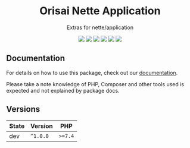 <h1 align="center">Orisai Nette Application</h1>

<p align="center">
    Extras for nette/application
</p>

<p align=center>
  <a href="https://github.com/orisai/nette-application/actions?query=workflow%3Aci"><img src="https://github.com/orisai/nette-application/workflows/ci/badge.svg"></a>
  <a href="https://coveralls.io/r/orisai/nette-application"><img src="https://badgen.net/coveralls/c/github/orisai/nette-application/v1.x?cache=300"></a>
  <a href="https://dashboard.stryker-mutator.io/reports/github.com/orisai/nette-application/v1.x"><img src="https://badge.stryker-mutator.io/github.com/orisai/nette-application/v1.x"></a>
  <a href="https://packagist.org/packages/orisai/nette-application"><img src="https://badgen.net/packagist/dt/orisai/nette-application?cache=3600"></a>
  <a href="https://packagist.org/packages/orisai/nette-application"><img src="https://badgen.net/packagist/v/orisai/nette-application?cache=3600"></a>
  <a href="https://choosealicense.com/licenses/mpl-2.0/"><img src="https://badgen.net/badge/license/MPL-2.0/blue?cache=3600"></a>
<p>

## Documentation

For details on how to use this package, check out our [documentation](docs/README.md).

Please take a note knowledge of PHP, Composer and other tools used is expected and not explained by package docs.

## Versions

| State  | Version      | PHP     |
|--------|--------------|---------|
| dev    | `^1.0.0`     | `>=7.4` |
